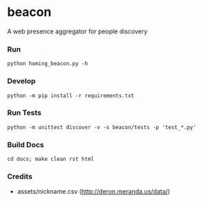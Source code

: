 # beacon
A web presence aggregator for people discovery

### Run
`python homing_beacon.py -h`

### Develop
`python -m pip install -r requirements.txt`

### Run Tests
`python -m unittest discover -v -s beacon/tests -p 'test_*.py'`

### Build Docs
`cd docs; make clean rst html`

### Credits
* assets/nickname.csv (http://deron.meranda.us/data/)

